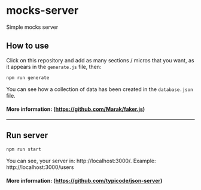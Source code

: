 # mocks-server
Simple mocks server

## How to use
Click on this repository and add as many sections / micros that you want, as it appears in the `generate.js` file, then:
```js
npm run generate
```
You can see how a collection of data has been created in the `database.json` file.
#### More information: (https://github.com/Marak/faker.js)

--------------------

## Run server
```js
npm run start
```
You can see, your server in: http://localhost:3000/. Example: http://localhost:3000/users
#### More information: (https://github.com/typicode/json-server)

